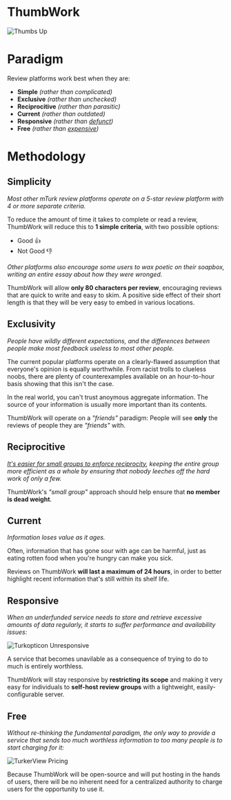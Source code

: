 # ThumbWork

![Thumbs Up](https://i.imgur.com/yYNQlZK.jpg)

# Paradigm

Review platforms work best when they are:

- **Simple** *(rather than complicated)*
- **Exclusive** *(rather than unchecked)*
- **Reciprocitive** *(rather than parasitic)*
- **Current** *(rather than outdated)*
- **Responsive** *(rather than [defunct](https://www.reddit.com/r/mturk/comments/9qzppd/turkopticon_will_stop_accepting_new_reviews/))*
- **Free** *(rather than [expensive](https://www.reddit.com/r/mturk/comments/alrod4/replacement_for_turkerviewjs/))*

# Methodology

## Simplicity

*Most other mTurk review platforms operate on a 5-star review platform with 4 or more separate criteria.*

To reduce the amount of time it takes to complete or read a review, ThumbWork will reduce this to **1 simple criteria**, with two possible options:

- Good 👍
- Not Good 👎

*Other platforms also encourage some users to wax poetic on their soapbox, writing an entire essay about how they were wronged.*

ThumbWork will allow **only 80 characters per review**, encouraging reviews that are quick to write and easy to skim. A positive side effect of their short length is that they will be very easy to embed in various locations.

## Exclusivity

*People have wildly different expectations, and the differences between people make most feedback useless to most other people.*

The current popular platforms operate on a clearly-flawed assumption that everyone's opinion is equally worthwhile. From racist trolls to clueless noobs, there are plenty of counterexamples available on an hour-to-hour basis showing that this isn't the case.

In the real world, you can't trust anoymous aggregate information. The source of your information is usually more important than its contents.

ThumbWork will operate on a *"friends"* paradigm: People will see **only** the reviews of people they are *"friends"* with.

## Reciprocitive

*[It's easier for small groups to enforce reciprocity](https://en.wikipedia.org/wiki/Dunbar%27s_number), keeping the entire group more efficient as a whole by ensuring that nobody leeches off the hard work of only a few.*

ThumbWork's *"small group"* approach should help ensure that **no member is dead weight**.

## Current

*Information loses value as it ages.*

Often, information that has gone sour with age can be harmful, just as eating rotten food when you're hungry can make you sick.

Reviews on ThumbWork **will last a maximum of 24 hours**, in order to better highlight recent information that's still within its shelf life.

## Responsive

*When an underfunded service needs to store and retrieve excessive amounts of data regularly, it starts to suffer performance and availability issues:*

![Turkopticon Unresponsive](https://i.imgur.com/TswQoHx.png)

A service that becomes unavilable as a consequence of trying to do to much is entirely worthless.

ThumbWork will stay responsive by **restricting its scope** and making it very easy for individuals to **self-host review groups** with a lightweight, easily-configurable server.

## Free

*Without re-thinking the fundamental paradigm, the only way to provide a service that sends too much worthless information to too many people is to start charging for it:*

![TurkerView Pricing](https://i.imgur.com/nqpJiwv.png)

Because ThumbWork will be open-source and will put hosting in the hands of users, there will be no inherent need for a centralized authority to charge users for the opportunity to use it.

